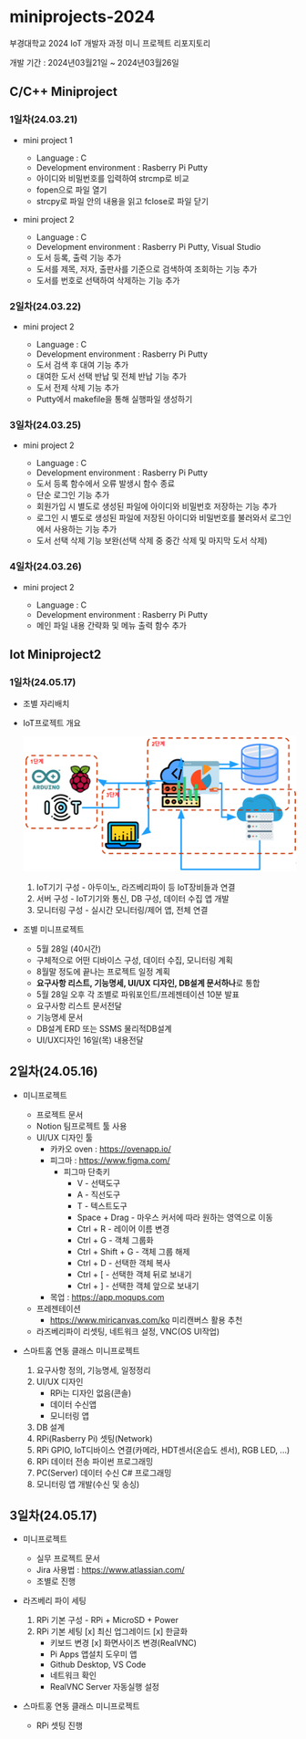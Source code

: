 # miniprojects-2024
부경대학교 2024 IoT 개발자 과정 미니 프로젝트 리포지토리

개발 기간 : 2024년03월21일 ~ 2024년03월26일

## C/C++ Miniproject

### 1일차(24.03.21)
- mini project 1

	- Language : C
	- Development environment : Rasberry Pi Putty
	- 아이디와 비밀번호를 입력하여 strcmp로 비교 
	- fopen으로 파일 열기 
	- strcpy로 파일 안의 내용을 읽고 fclose로 파일 닫기
	

- mini project 2

	- Language : C
	- Development environment : Rasberry Pi Putty, Visual Studio
	- 도서 등록, 출력 기능 추가
	- 도서를 제목, 저자, 출판사를 기준으로 검색하여 조회하는 기능 추가
	- 도서를 번호로 선택하여 삭제하는 기능 추가

### 2일차(24.03.22)
- mini project 2

	- Language : C
	- Development environment : Rasberry Pi Putty
	- 도서 검색 후 대여 기능 추가
	- 대여한 도서 선택 반납 및 전체 반납 기능 추가
	- 도서 전제 삭제 기능 추가
	- Putty에서 makefile을 통해 실행파일 생성하기
	
### 3일차(24.03.25)
- mini project 2

	- Language : C
	- Development environment : Rasberry Pi Putty
	- 도서 등록 함수에서 오류 발생시 함수 종료
	- 단순 로그인 기능 추가
	- 회원가입 시 별도로 생성된 파일에 아이디와 비밀번호 저장하는 기능 추가
	- 로그인 시 별도로 생성된 파일에 저장된 아이디와 비밀번호를 불러와서 로그인에서 사용하는 기능 추가
	- 도서 선택 삭제 기능 보완(선택 삭제 중 중간 삭제 및 마지막 도서 삭제)
	
### 4일차(24.03.26)
- mini project 2

	- Language : C
	- Development environment : Rasberry Pi Putty
	- 메인 파일 내용 간략화 및 메뉴 출력 함수 추가

## Iot Miniproject2

### 1일차(24.05.17)
- 조별 자리배치
- IoT프로젝트 개요
    
	![기본설명](https://raw.githubusercontent.com/YooWangGwon/miniprojects-2024/main/images/mp001.png)

	1. IoT기기 구성 - 아두이노, 라즈베리파이 등 IoT장비들과 연결
	2. 서버 구성 - IoT기기와 통신, DB 구성, 데이터 수집 앱 개발
	3. 모니터링 구성 - 	실시간 모니터링/제어 앱, 전체 연결

- 조별 미니프로젝트
    - 5월 28일 (40시간)
    - 구체적으로 어떤 디바이스 구성, 데이터 수집, 모니터링 계획
    - 8월말 정도에 끝나는 프로젝트 일정 계획
    - **요구사항 리스트, 기능명세, UI/UX 디자인, DB설계 문서하나**로 통합
    - 5월 28일 오후 각 조별로 파워포인트/프레젠테이션 10분 발표
    - 요구사항 리스트 문서전달
    - 기능명세 문서
    - DB설계 ERD 또는 SSMS 물리적DB설계 
    - UI/UX디자인 16일(목) 내용전달

## 2일차(24.05.16)
- 미니프로젝트
	- 프로젝트 문서
	- Notion 팀프로젝트 툴 사용
	- UI/UX 디자인 툴
		- 카카오 oven : https://ovenapp.io/
		- 피그마 : https://www.figma.com/
			- 피그마 단축키
				- V - 선택도구
				- A - 직선도구
				- T - 텍스트도구
				- Space + Drag - 마우스 커서에 따라 원하는 영역으로 이동
				- Ctrl + R - 레이어 이름 변경
				- Ctrl + G - 객체 그룹화
				- Ctrl + Shift + G - 객체 그룹 해제
				- Ctrl + D - 선택한 객체 복사
				- Ctrl + [ - 선택한 객체 뒤로 보내기
				- Ctrl + ] - 선택한 객체 앞으로 보내기
		- 목업 : https://app.moqups.com
	- 프레젠테이션
		- https://www.miricanvas.com/ko 미리캔버스 활용 추천
	- 라즈베리파이 리셋팅, 네트워크 설정, VNC(OS UI작업)

- 스마트홈 연동 클래스 미니프로젝트
	1. 요구사항 정의, 기능명세, 일정정리
	2. UI/UX 디자인
		- RPi는 디자인 없음(콘솔)
		- 데이터 수신앱
		- 모니터링 앱
	3. DB 설계
	4. RPi(Rasberry Pi) 셋팅(Network)
	5. RPi GPIO, IoT디바이스 연결(카메라, HDT센서(온습도 센서), RGB LED, ...)
	6. RPi 데이터 전송 파이썬 프로그래밍
	7. PC(Server) 데이터 수신 C# 프로그래밍
	8. 모니터링 앱 개발(수신 및 송싱)

## 3일차(24.05.17)
- 미니프로젝트
	- 실무 프로젝트 문서
	- Jira 사용법 : https://www.atlassian.com/
	- 조별로 진행

- 라즈베리 파이 세팅
	1. RPi 기본 구성 - RPi + MicroSD + Power
	2. RPi 기본 세팅
		[x] 최신 업그레이드 
		[x] 한글화
		- 키보드 변경
		[x] 화면사이즈 변경(RealVNC)
		- Pi Apps 앱설치 도우미 앱
		- Github Desktop, VS Code
		- 네트워크 확인
		- RealVNC Server 자동실행 설정

- 스마트홍 연동 클래스 미니프로젝트
	- RPi 셋팅 진행
